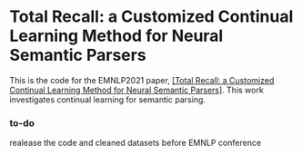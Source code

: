 # Total Recall: a Customized Continual Learning Method for Neural Semantic Parsers
This is the code for the EMNLP2021 paper, [[Total Recall: a Customized Continual Learning Method for Neural Semantic Parsers]](). This work investigates continual learning for semantic parsing. 

### to-do 

realease the code and cleaned datasets before EMNLP conference
